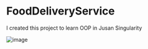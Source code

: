 # FoodDeliveryService


I created this project to learn OOP in Jusan Singularity

![image](https://user-images.githubusercontent.com/49515746/161483444-a79963ab-8866-43f5-a248-a14bafce4f42.png)
